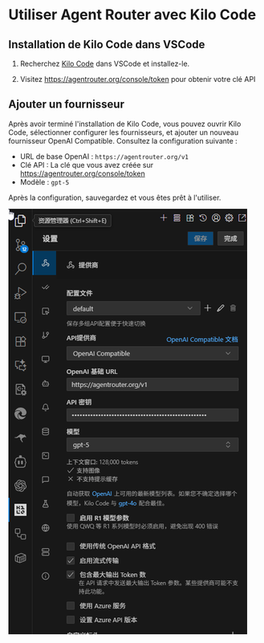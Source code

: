 # Utiliser Agent Router avec Kilo Code

## Installation de Kilo Code dans VSCode

1. Recherchez [Kilo Code](https://marketplace.visualstudio.com/items?itemName=kilocode.Kilo-Code) dans VSCode et installez-le.

2. Visitez https://agentrouter.org/console/token pour obtenir votre clé API

## Ajouter un fournisseur

Après avoir terminé l'installation de Kilo Code, vous pouvez ouvrir Kilo Code, sélectionner configurer les fournisseurs, et ajouter un nouveau fournisseur OpenAI Compatible. Consultez la configuration suivante :

- URL de base OpenAI : `https://agentrouter.org/v1`
- Clé API : La clé que vous avez créée sur https://agentrouter.org/console/token
- Modèle : `gpt-5`

Après la configuration, sauvegardez et vous êtes prêt à l'utiliser.

![](./img/kilocode.png)